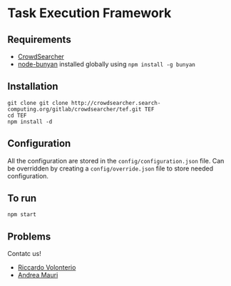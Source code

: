 # Task Execution Framework

## Requirements
* [CrowdSearcher][cs-git]
* [node-bunyan][bunyan] installed globally using `npm install -g bunyan`

## Installation
    git clone git clone http://crowdsearcher.search-computing.org/gitlab/crowdsearcher/tef.git TEF
    cd TEF
    npm install -d

## Configuration
All the configuration are stored in the `config/configuration.json` file.
Can be overridden by creating a `config/override.json` file to store needed configuration.

## To run
    npm start

## Problems
Contatc us!

- [Riccardo Volonterio][volox]
- [Andrea Mauri][janez]


[cs-git]: http://crowdsearcher.search-computing.org/ "CrowdSearcher repository"
[cs-doc]: http://crowdsearcher.search-computing.org/software "CrowdSearcher documentation"
[bunyan]: https://github.com/trentm/node-bunyan "Bunyan logger"
[mongo]: http://www.mongodb.org "MongoDB"
[volox]: <riccardo.volonterio@polimi.it> "Riccardo Volonterio"
[janez]: <andrea.mauri@polimi.it> "Andrea Mauri"